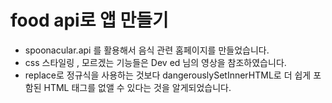 # food api로 앱 만들기 
- spoonacular.api 를 활용해서 음식 관련 홈페이지를 만들었습니다.
- css 스타일링 , 모르겠는 기능들은 Dev ed 님의 영상을 참조하였습니다.
- replace로 정규식을 사용하는 것보다 dangerouslySetInnerHTML로 더 쉽게 포함된 HTML 태그를 없앨 수 있다는 것을 알게되었습니다.